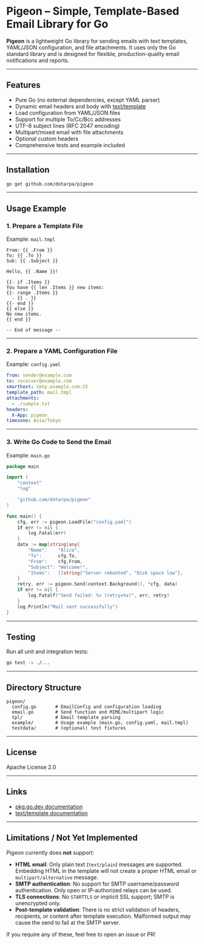 # Pigeon – Simple, Template-Based Email Library for Go

**Pigeon** is a lightweight Go library for sending emails with text templates, YAML/JSON configuration, and file attachments.
It uses only the Go standard library and is designed for flexible, production-quality email notifications and reports.

---

## Features

- Pure Go (no external dependencies, except YAML parser)
- Dynamic email headers and body with [text/template](https://pkg.go.dev/text/template)
- Load configuration from YAML/JSON files
- Support for multiple To/Cc/Bcc addresses
- UTF-8 subject lines (RFC 2047 encoding)
- Multipart/mixed email with file attachments
- Optional custom headers
- Comprehensive tests and example included

---

## Installation

```sh
go get github.com/dotarpa/pigeon
```

---

## Usage Example

### 1. Prepare a Template File

Example: `mail.tmpl`

```
From: {{ .From }}
To: {{ .To }}
Sub: {{ .Subject }}

Hello, {{ .Name }}!

{{- if .Items }}
You have {{ len .Items }} new items:
{{- range .Items }}
  - {{ . }}
{{- end }}
{{ else }}
No new items.
{{ end }}

-- End of message --
```

---

### 2. Prepare a YAML Configuration File

Example: `config.yaml`

```yaml
from: sender@example.com
to: receiver@example.com
smarthost: smtp.example.com:25
template_path: mail.tmpl
attachments:
  - ./sample.txt
headers:
  X-App: pigeon
timezone: Asia/Tokyo
```

---

### 3. Write Go Code to Send the Email

Example: `main.go`

```go
package main

import (
	"context"
	"log"

	"github.com/dotarpa/pigeon"
)

func main() {
	cfg, err := pigeon.LoadFile("config.yaml")
	if err != nil {
		log.Fatal(err)
	}
	data := map[string]any{
		"Name":    "Alice",
		"To":      cfg.To,
		"From":    cfg.From,
		"Subject": "Welcome!",
		"Items":   []string{"Server rebooted", "Disk space low"},
	}
	retry, err := pigeon.Send(context.Background(), *cfg, data)
	if err != nil {
		log.Fatalf("Send failed: %v (retry=%v)", err, retry)
	}
	log.Println("Mail sent successfully")
}
```

---

## Testing

Run all unit and integration tests:

```sh
go test -v ./...
```

---

## Directory Structure

```
pigeon/
  config.go       # EmailConfig and configuration loading
  email.go        # Send function and MIME/multipart logic
  tpl/            # Email template parsing
  example/        # Usage example (main.go, config.yaml, mail.tmpl)
  testdata/       # (optional) test fixtures
```

---

## License

Apache License 2.0

---

## Links

- [pkg.go.dev documentation](https://pkg.go.dev/github.com/dotarpa/pigeon)
- [text/template documentation](https://pkg.go.dev/text/template)

---

## Limitations / Not Yet Implemented

Pigeon currently does **not** support:

- **HTML email**: Only plain text (`text/plain`) messages are supported. Embedding HTML in the template will not create a proper HTML email or `multipart/alternative` message.
- **SMTP authentication**: No support for SMTP username/password authentication. Only open or IP-authorized relays can be used.
- **TLS connections**: No `STARTTLS` or implicit SSL support; SMTP is unencrypted only.
- **Post-template validation**: There is no strict validation of headers, recipients, or content after template execution. Malformed output may cause the send to fail at the SMTP server.

If you require any of these, feel free to open an issue or PR!
